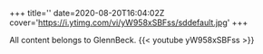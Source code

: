 +++
title=''
date=2020-08-20T16:04:02Z
cover='https://i.ytimg.com/vi/yW958xSBFss/sddefault.jpg'
+++

All content belongs to GlennBeck.
{{< youtube yW958xSBFss >}}
